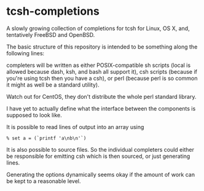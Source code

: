 # tcsh-completions

A slowly growing collection of completions for tcsh for Linux, OS X, and, tentatively FreeBSD and OpenBSD.

The basic structure of this repository is intended to be something along the following lines:

completers will be written as either POSIX-compatible sh scripts (local is allowed because dash, ksh, and bash all support it), csh scripts (because if you're using tcsh then you have a csh), or perl (because perl is so common it might as well be a standard utility).

Watch out for CentOS, they don't distribute the whole perl standard library.

I have yet to actually define what the interface between the components is supposed to look like.

It is possible to read lines of output into an array using

    % set a = (`printf 'a\nb\n'`)

It is also possible to source files. So the individual completers could either be responsible for emitting csh which is then sourced, or just generating lines.

Generating the options dynamically seems okay if the amount of work can be kept to a reasonable level.
